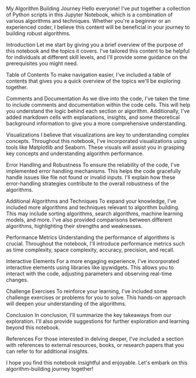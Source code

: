 My Algorithm Building Journey
Hello everyone! I've put together a collection of Python scripts in this Jupyter Notebook, which is a combination of various algorithms and techniques. Whether you're a beginner or an experienced coder, I believe this content will be beneficial in your journey to building robust algorithms.

Introduction
Let me start by giving you a brief overview of the purpose of this notebook and the topics it covers. I've tailored this content to be helpful for individuals at different skill levels, and I'll provide some guidance on the prerequisites you might need.

Table of Contents
To make navigation easier, I've included a table of contents that gives you a quick overview of the topics we'll be exploring together.

Comments and Documentation
As we dive into the code, I've taken the time to include comments and documentation within the code cells. This will help you understand the logic behind each section or algorithm. Additionally, I've added markdown cells with explanations, insights, and some theoretical background information to give you a more comprehensive understanding.

Visualizations
I believe that visualizations are key to understanding complex concepts. Throughout this notebook, I've incorporated visualizations using tools like Matplotlib and Seaborn. These visuals will assist you in grasping key concepts and understanding algorithm performance.

Error Handling and Robustness
To ensure the reliability of the code, I've implemented error handling mechanisms. This helps the code gracefully handle issues like file not found or invalid inputs. I'll explain how these error-handling strategies contribute to the overall robustness of the algorithms.

Additional Algorithms and Techniques
To expand your knowledge, I've included more algorithms and techniques relevant to algorithm building. This may include sorting algorithms, search algorithms, machine learning models, and more. I've also provided comparisons between different algorithms, highlighting their strengths and weaknesses.

Performance Metrics
Understanding the performance of algorithms is crucial. Throughout the notebook, I'll introduce performance metrics such as time complexity, space complexity, accuracy, precision, and recall.

Interactive Elements
For a more engaging experience, I've incorporated interactive elements using libraries like ipywidgets. This allows you to interact with the code, adjusting parameters and observing real-time changes.

Challenge Exercises
To reinforce your learning, I've included some challenge exercises or problems for you to solve. This hands-on approach will deepen your understanding of the algorithms.

Conclusion
In conclusion, I'll summarize the key takeaways from our exploration. I'll also provide suggestions for further exploration and learning beyond this notebook.

References
For those interested in delving deeper, I've included a section with references to external resources, books, or research papers that you can refer to for additional insights.

I hope you find this notebook insightful and enjoyable. Let's embark on this algorithm-building journey together!

